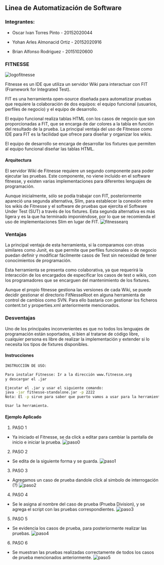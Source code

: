 ## Linea de Automatización de Software
### Integrantes:
- Oscar Ivan Torres Pinto - 20152020044

- Yohan Arles Almonacid Ortiz - 20152020916 

- Brian Alfonso Rodriguez - 20151020600


### FITNESSE
![logofitnesse](https://user-images.githubusercontent.com/30842893/58141410-eb410400-7c08-11e9-90dd-729bc381c8f3.png)

Fitnesse es un IDE que utiliza un servidor Wiki para interactuar con FIT (Framework for Integrated Test).

FIT es una herramienta open-source diseñada para automatizar pruebas que requiere la colaboración de dos equipos: el equipo funcional (usuarios, perfiles de negocio) y el equipo de desarrollo.

El equipo funcional realiza tablas HTML con los casos de negocio que son proporcionadas a FIT, que se encarga de dar colores a la tabla en función del resultado de la prueba. La principal ventaja del uso de Fitnesse como IDE para FIT es la facilidad que ofrece para diseñar y organizar los wikis.

El equipo de desarrollo se encarga de desarrollar los fixtures que permiten al equipo funcional diseñar las tablas HTML.

#### Arquitectura

El servidor Wiki de Fitnesse requiere un segundo componente para poder ejecutar las pruebas. Este componente, no viene incluido en el software fitnesse, y existen varias implementaciones para diferentes lenguajes de programación.

Aunque inicialmente, sólo se podía trabajar con FIT, posteriormente apareció una segunda alternativa, Slim, para establecer la conexión entre los wikis de Fitnesse y el software de pruebas que ejercita el Software Under Test (SUT) a través de los fixtures. Esta segunda alternativa es más ligera y es la que ha terminado imponiéndose, por lo que se recomienda el uso de implementaciones Slim en lugar de FIT.
![fitnessearq](https://user-images.githubusercontent.com/30842893/58142150-92269f80-7c0b-11e9-93cb-e04cf615780a.jpg)

### Ventajas
La principal ventaja de esta herramienta, si la comparamos con otras similares como Junit, es que permite que perfiles funcionales o de negocio puedan definir y modificar fácilmente casos de Test sin necesidad de tener conocimientos de programación.

Esta herramienta se presenta como colaborativa, ya que requerirá la interacción de los encargados de especificar los casos de test o wikis, con los programadores que se encarguen del mantenimiento de los fixtures.

Aunque el propio fitnesse gestiona las versiones de cada Wiki, se puede decidir gestionar el directorio FitNesseRoot en alguna herramienta de control de cambios como SVN. Para ello bastaría con gestionar los ficheros content.txt y properties.xml anteriormente mencionados.

### Desventajas
Uno de los principales inconvenientes es que no todos los lenguajes de programación están soportados, si bien al tratarse de código libre, cualquier persona es libre de realizar la implementación y extender si lo necesita los tipos de fixtures disponibles.

#### Instrucciones
```sh
INSTRUCCIÓN DE USO:

Para instalar Fitnesse: Ir a la dirección www.fitnesse.org 
y descargar el .jar

Ejecutar el .jar y usar el siguiente comando:
java -jar fitnesse-standalone.jar -p 2222
Nota: El -p sirve para saber que puerto vamos a usar para la herramienta.

Usar la herramienta.
```
#### Ejemplo Aplicado
1. PASO 1
- Ya iniciado el Fitnesse, se da click a editar para cambiar la pantalla de inicio e iniciar la prueba.
![paso0](https://user-images.githubusercontent.com/30842893/58142960-b20b9280-7c0e-11e9-8477-170d556c6c82.png)
2. PASO 2
- Se edita de la siguiente forma y se guarda.
![paso1](https://user-images.githubusercontent.com/30842893/58142569-3e1cba80-7c0d-11e9-9016-e017f51a6ee8.png)
3. PASO 3
- Agregamos un caso de prueba dandole click al simbolo de interrogación (?)
![paso2](https://user-images.githubusercontent.com/30842893/58142667-a4094200-7c0d-11e9-8e23-d4c013bc3ee0.png)
4. PASO 4
- Se le asigna al nombre del caso de prueba (Prueba Division), y se agrega el script con las pruebas correspondientes.
![paso3](https://user-images.githubusercontent.com/30842893/58142695-c26f3d80-7c0d-11e9-8c87-96231dd6be46.png)
5. PASO 5
- Se evidencia los casos de prueba, para posteriormente realizar las pruebas.
![paso4](https://user-images.githubusercontent.com/30842893/58142730-d450e080-7c0d-11e9-8198-f00004d294ed.png)
6. PASO 6
- Se muestran las pruebas realizadas correctamente de todos los casos de prueba mencionados anteriormente.
![paso5](https://user-images.githubusercontent.com/30842893/58142748-eb8fce00-7c0d-11e9-8d2e-ed2848153ecb.png)
